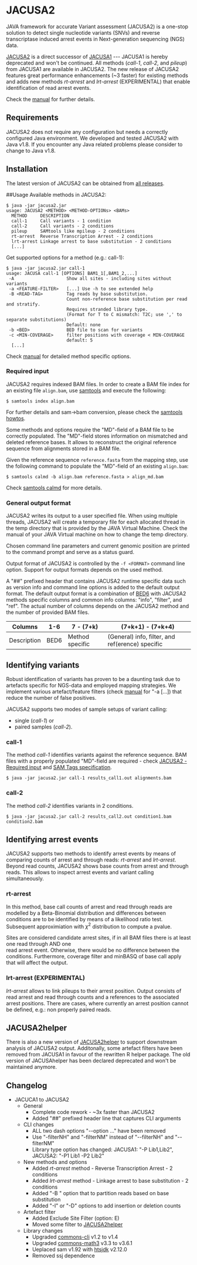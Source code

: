 # JACUSA2
JAVA framework for accurate Variant assessment (JACUSA2) is a one-stop solution to detect single
nucleotide variants (SNVs) and reverse transcriptase induced arrest events in Next-generation 
sequencing (NGS) data.

[JACUSA2](https://github.com/dieterich-lab/JACUSA2) is a direct successor of 
[JACUSA1](https://github.com/dieterich-lab/JACUSA) --- JACUSA1 is hereby deprecated and won't be 
continued. All methods (*call-1*, *call-2*, and *pileup*) from JACUSA1 are available in JACUSA2.
The new release of JACUSA2 features great performance enhancements (~3 faster) for existing methods 
and adds new methods *rt-arrest* and *lrt-arrest* (EXPERIMENTAL) that enable identification of  read arrest events.

Check the [manual](https://github.com/dieterich-lab/JACUSA2/blob/master/manual/manual.pdf) for further details.

## Requirements
JACUSA2 does not require any configuration but needs a correctly configured Java environment.
We developed and tested JACUSA2 with Java v1.8. If you encounter any Java related problems please
consider to change to Java v1.8.

## Installation
The latest version of JACUSA2 can be obtained from [all releases](https://github.com/dieterich-lab/JACUSA2/releases).

##Usage
Available methods in JACUSA2:

```
$ java -jar jacusa2.jar
usage: JACUSA2 <METHOD> <METHOD-OPTIONs> <BAMs>
  METHOD     DESCRIPTION
  call-1     Call variants - 1 condition
  call-2     Call variants - 2 conditions
  pileup     SAMtools like mpileup - 2 conditions
  rt-arrest  Reverse Transcription Arrest - 2 conditions
  lrt-arrest Linkage arrest to base substitution - 2 conditions
  [...]
```

Get supported options for a method (e.g.: call-1):
 
```
$ java -jar jacusa2.jar call-1
usage: JACUSA call-1 [OPTIONS] BAM1_1[,BAM1_2,...]
 -A                    Show all sites - including sites without variants
 -a <FEATURE-FILTER>   [...] Use -h to see extended help
 -B <READ-TAG>         Tag reads by base substitution.
                       Count non-reference base substitution per read and stratify.
                       Requires stranded library type.
                       (Format for T to C mismatch: T2C; use ',' to separate substitutions)
                       Default: none
 -b <BED>              BED file to scan for variants
 -c <MIN-COVERAGE>     filter positions with coverage < MIN-COVERAGE
                       default: 5
  [...]
```

Check [manual](https://github.com/dieterich-lab/JACUSA2/blob/master/manual/manual.pdf) for detailed method specific options.

### Required input
JACUSA2 requires indexed BAM files. 
In order to create a BAM file index for an existing file `align.bam`, use [samtools](http://www.htslib.org/) and execute the following:

```
$ samtools index align.bam
```

For further details and sam->bam conversion, please check the [samtools howtos](http://www.htslib.org/doc/#howtos).

Some methods and options require the "MD"-field of a BAM file to be correctly populated.
The "MD"-field stores information on mismatched and deleted reference bases.
It allows to reconstruct the original reference sequence from alignments stored in a BAM file.

Given the reference sequence `reference.fasta` from the mapping step, 
use the following command to populate the "MD"-field of an existing `align.bam`:

```
$ samtools calmd -b align.bam reference.fasta > align_md.bam
```

Check [samtools calmd](http://www.htslib.org/doc/samtools-calmd.html) for more details.

### General output format
JACUSA2 writes its output to a user specified file. When using multiple threads, JACUSA2 will
create a temporary file for each allocated thread in the temp directory that is provided by the 
JAVA Virtual Machine. Check the manual of your JAVA Virtual machine on how to change the temp directory.

Chosen command line parameters and current genomic position are printed to the command prompt and
serve as a status guard.

Output format of JACUSA2 is controlled by the `-f <FORMAT>` command line option. Support for output 
formats depends on the used method. 

A "##" prefixed header that contains JACUSA2 runtime specific data such as version info and command line options is added to the default output format.
The default output format is a combination of
[BED6](http://genome.ucsc.edu/FAQ/FAQformat.html#format1) with
JACUSA2 methods specific columns and common info columns: "info", "filter", and "ref". 
The actual number of columns depends on the JACUSA2 method and the number of provided BAM files.

Columns     | 1-6  |  7 - (7+k)      | (7+k+1) - (7+k+4)
----------- | ---- | --------------- | ------------------------------------------------ 
Description | BED6 | Method specific | (General) info, filter, and ref(erence) specific

## Identifying variants
Robust identification of variants has proven to be a daunting task due to artefacts specific for 
NGS-data and employed mapping strategies. 
We implement various artefact/feature filters (check [manual](https://github.com/dieterich-lab/JACUSA2/blob/master/manual/manual.pdf) for "-a [...]) 
that reduce the number of false positives.

JACUSA2 supports two modes of sample setups of variant calling: 
* single (*call-1*) or 
* paired samples (*call-2*).

### call-1
The method *call-1* identifies variants against the reference sequence.
BAM files with a properly populated "MD"-field are required - check [JACUSA2 - Required input](#required-input) and [SAM Tags specification](https://samtools.github.io/hts-specs/SAMtags.pdf).

```
$ java -jar jacusa2.jar call-1 results_call1.out alignments.bam
```

### call-2
The method *call-2* identifies variants in 2 conditions.

```
$ java -jar jacusa2.jar call-2 results_call2.out condition1.bam condition2.bam
```


## Identifying arrest events
JACUSA2 supports two methods to identify arrest events by means of comparing counts of arrest and through 
reads: *rt-arrest* and *lrt-arrest*. Beyond read counts, JACUSA2 shows base counts from arrest and through reads.
This allows to inspect arrest events and variant calling simultaneously.

### rt-arrest
In this method, base call counts of arrest and read through reads are modelled by a Beta-Binomial distribution and 
differences between conditions are to be identified by means of a likelihood ratio test. Subsequent approximiation 
with $\chi^2$ distribution to compute a pvalue.

Sites are considered candidate arrest sites, if in all BAM files there is at least one read through AND one  
read arrest event. Otherwise, there would be no difference between the conditions. 
Furthermore, coverage filter and minBASQ of base call apply that will affect the output. 


### lrt-arrest (EXPERIMENTAL)
*lrt-arrest* allows to link pileups to their arrest position. Output consists of read arrest and read through counts and 
a references to the associated arrest positions. There are cases, where currently an arrest position cannot be defined, 
e.g.: non properly paired reads.

## JACUSA2helper
There is also a new version of [JACUSA2helper](https://github.com/dieterich-lab/JACUSA2helper) 
to support downstream analysis of JACUSA2 output. 
Additonally, some artefact filters have been removed from JACUSA1 in favour of the rewritten R helper package.
The old version of JACUSAhelper has been declared deprecated and won't be maintained
anymore.

## Changelog
* JACUCA1 to JACUSA2
    * General
        * Complete code rework - ~3x faster than JACUSA2
        * Added "##" prefixed header line that captures CLI arguments
    * CLI changes
        * ALL two dash options "--option ..." have been removed
        * Use "-filterNH" and "-filterNM" instead of "--filterNH" and "--filterNM"
        * Library type option has changed: JACUSA1: "-P Lib1,Lib2", JACUSA2: "-P1 Lib1 -P2 Lib2"
    * New methods and options
        * Added *rt-arrest* method - Reverse Transcription Arrest - 2 conditions
        * Added *lrt-arrest* method - Linkage arrest to base substitution - 2 conditions
        * Added "-B <BASE-SUB>" option that to partition reads based on base substitution
        * Added "-I" or "-D" options to add insertion or deletion counts
    * Artefact filter
        * Added Exclude Site Filter (option: E)
        * Moved some filter to [JACUSA2helper](https://github.com/dieterich-lab/JACUSA2helper)
    * Library changes
        * Upgraded [commons-cli](https://commons.apache.org/proper/commons-cli) v1.2 to v1.4
        * Upgraded [commons-math3](https://commons.apache.org/proper/commons-math) v3.3 to v3.6.1
        * Ueplaced sam v1.92 with [htsjdk](https://github.com/samtools/htsjdk) v2.12.0
        * Removed ssj dependence
